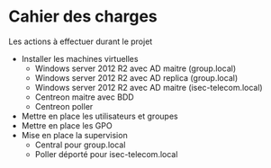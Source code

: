 # Cahier des charges

Les actions à effectuer durant le projet

* Installer les machines virtuelles
  * Windows server 2012 R2 avec AD maitre (group.local)
  * Windows server 2012 R2 avec AD replica (group.local)
  * Windows server 2012 R2 avec AD maitre (isec-telecom.local)
  * Centreon maitre avec BDD
  * Centreon poller
* Mettre en place les utilisateurs et groupes
* Mettre en place les GPO
* Mise en place la supervision
  * Central pour group.local
  * Poller déporté pour isec-telecom.local
